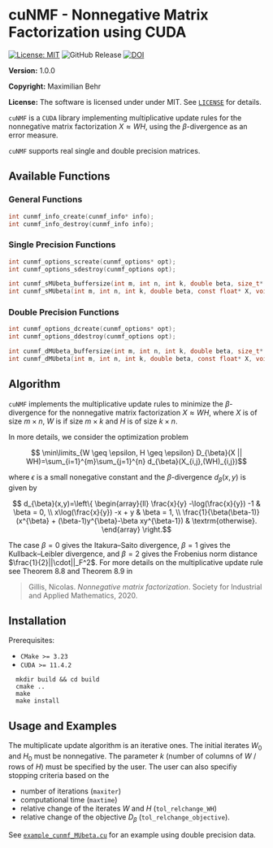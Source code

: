# cuNMF - Nonnegative Matrix Factorization using CUDA

 [![License: MIT](https://img.shields.io/badge/License-MIT-yellow.svg)](https://opensource.org/licenses/MIT)
 ![GitHub Release](https://img.shields.io/github/v/release/maximilianbehr/cuNMF)
 [![DOI](https://zenodo.org/badge/760630733.svg)](https://zenodo.org/doi/10.5281/zenodo.10844444)



**Version:** 1.0.0

**Copyright:** Maximilian Behr

**License:** The software is licensed under under MIT. See [`LICENSE`](LICENSE) for details.

`cuNMF` is a `CUDA` library implementing multiplicative update rules for the nonnegative matrix factorization $X\approx WH$, using the $\beta$-divergence as an error measure.

`cuNMF` supports real single and double precision matrices.

## Available Functions

### General Functions
```C
int cunmf_info_create(cunmf_info* info);
int cunmf_info_destroy(cunmf_info info);
```

### Single Precision Functions
```C
int cunmf_options_screate(cunmf_options* opt);
int cunmf_options_sdestroy(cunmf_options opt);

int cunmf_sMUbeta_buffersize(int m, int n, int k, double beta, size_t* bufferSize);
int cunmf_sMUbeta(int m, int n, int k, double beta, const float* X, void* buffer, const cunmf_options opt, float* W, float* H, cunmf_info info);
```

### Double Precision Functions
```C
int cunmf_options_dcreate(cunmf_options* opt);
int cunmf_options_ddestroy(cunmf_options opt);

int cunmf_dMUbeta_buffersize(int m, int n, int k, double beta, size_t* bufferSize);
int cunmf_dMUbeta(int m, int n, int k, double beta, const float* X, void* buffer, const cunmf_options opt, float* W, float* H, cunmf_info info);
```

## Algorithm

`cuNMF` implements the multiplicative update rules to minimize the $\beta$-divergence for the nonnegative matrix factorization $X\approx W H$, where
$X$ is of size $m\times n$, $W$ is if size $m\times k$ and $H$ is of size $k\times n$.

In more details, we consider the optimization problem

```math
   \min\limits_{W \geq \epsilon, H \geq \epsilon} D_{\beta}(X || WH)=\sum_{i=1}^{m}\sum_{j=1}^{n} d_{\beta}(X_{i,j},(WH)_{i,j})
```
where $\epsilon$ is a small nonegative constant and the $\beta$-divergence $d_{\beta}(x,y)$ is given by
```math
 d_{\beta}(x,y)=\left\{
  \begin{array}{ll}
  \frac{x}{y} -\log(\frac{x}{y}) -1                                            & \beta = 0,          \\
  x\log(\frac{x}{y}) -x + y                                                    & \beta = 1,          \\
  \frac{1}{\beta(\beta-1)}(x^{\beta} + (\beta-1)y^{\beta}-\beta xy^{\beta-1})  & \textrm{otherwise}.
 \end{array}
 \right.
```
The case $\beta=0$ gives the Itakura–Saito divergence, $\beta = 1$ gives the Kullback–Leibler divergence, and $\beta=2$ gives the Frobenius norm distance $\frac{1}{2}||\cdot||_F^2$.
For more details on the multiplicative update rule see Theorem 8.8 and Theorem 8.9 in 

> Gillis, Nicolas. _Nonnegative matrix factorization_. Society for Industrial and Applied Mathematics, 2020.


## Installation

Prerequisites:
 * `CMake >= 3.23`
 * `CUDA >= 11.4.2`

```shell
  mkdir build && cd build
  cmake ..
  make
  make install
```

## Usage and Examples

The multiplicate update algorithm is an iterative ones. The initial iterates $W_0$ and $H_0$ must be nonnegative. 
The parameter $k$ (number of columns of $W$ / rows of $H$) must be specified by the user. 
The user can also specifiy stopping criteria based on the 
 
* number of iterations (`maxiter`)
* computational time (`maxtime`)
* relative change of the iterates $W$ and $H$ (`tol_relchange_WH`)
* relative change of the objective $D_{\beta}$ (`tol_relchange_objective`).

See [`example_cunmf_MUbeta.cu`](example_cunmf_MUbeta.cu) for an example using double precision data.


